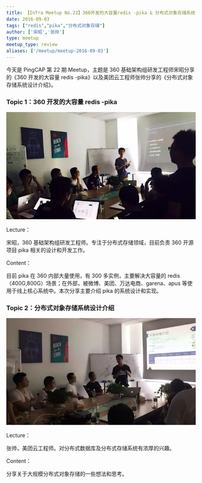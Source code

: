 ```yaml
---
title: 【Infra Meetup No.22】360开发的大容量redis -pika & 分布式对象存储系统设计介绍
date: 2016-09-03
tags: ["redis","pika","分布式对象存储"]
author: ['宋昭','张帅']
type: meetup
meetup_type: review
aliases: ['/meetup/meetup-2016-09-03']
---
```


今天是 PingCAP 第 22 期 Meetup，主题是 360 基础架构组研发工程师宋昭分享的《360 开发的大容量 redis -pika》以及美团云工程师张帅分享的《分布式对象存储系统设计介绍》。

### Topic 1：360 开发的大容量 redis -pika

![](media/meetup-22-20160903/1.jpeg) 

Lecture： 

宋昭，360 基础架构组研发工程师。专注于分布式存储领域，目前负责 360 开源项目 pika 相关的设计和开发工作。

Content：

目前 pika 在 360 内部大量使用，有 300 多实例，主要解决大容量的 redis（400G,800G）场景；在外部，被微博、美团、万达电商、garena、apus 等使用于线上核心系统中。本次分享主要介绍 pika 的系统设计和实现。

### Topic 2：分布式对象存储系统设计介绍

![](media/meetup-22-20160903/2.jpeg)

Lecture：  

张帅，美团云工程师。对分布式数据库及分布式存储系统有浓厚的兴趣。

Content：

分享关于大规模分布式对象存储的一些想法和思考。


